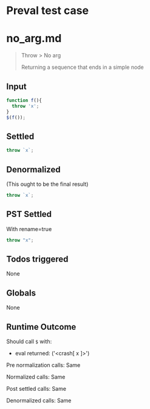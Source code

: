 # Preval test case

# no_arg.md

> Throw > No arg
>
> Returning a sequence that ends in a simple node

## Input

`````js filename=intro
function f(){ 
  throw 'x';
}
$(f());
`````


## Settled


`````js filename=intro
throw `x`;
`````


## Denormalized
(This ought to be the final result)

`````js filename=intro
throw `x`;
`````


## PST Settled
With rename=true

`````js filename=intro
throw "x";
`````


## Todos triggered


None


## Globals


None


## Runtime Outcome


Should call `$` with:
 - eval returned: ('<crash[ x ]>')

Pre normalization calls: Same

Normalized calls: Same

Post settled calls: Same

Denormalized calls: Same
